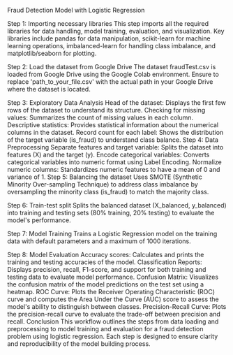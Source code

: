 Fraud Detection Model with Logistic Regression

Step 1: Importing necessary libraries This step imports all the required libraries for data handling, model training, evaluation, and visualization. Key libraries include pandas for data manipulation, scikit-learn for machine learning operations, imbalanced-learn for handling class imbalance, and matplotlib/seaborn for plotting.

Step 2: Load the dataset from Google Drive The dataset fraudTest.csv is loaded from Google Drive using the Google Colab environment. Ensure to replace 'path_to_your_file.csv' with the actual path in your Google Drive where the dataset is located.

Step 3: Exploratory Data Analysis Head of the dataset: Displays the first few rows of the dataset to understand its structure. Checking for missing values: Summarizes the count of missing values in each column. Descriptive statistics: Provides statistical information about the numerical columns in the dataset. Record count for each label: Shows the distribution of the target variable (is_fraud) to understand class balance. Step 4: Data Preprocessing Separate features and target variable: Splits the dataset into features (X) and the target (y). Encode categorical variables: Converts categorical variables into numeric format using Label Encoding. Normalize numeric columns: Standardizes numeric features to have a mean of 0 and variance of 1. Step 5: Balancing the dataset Uses SMOTE (Synthetic Minority Over-sampling Technique) to address class imbalance by oversampling the minority class (is_fraud) to match the majority class.

Step 6: Train-test split Splits the balanced dataset (X_balanced, y_balanced) into training and testing sets (80% training, 20% testing) to evaluate the model's performance.

Step 7: Model Training Trains a Logistic Regression model on the training data with default parameters and a maximum of 1000 iterations.

Step 8: Model Evaluation Accuracy scores: Calculates and prints the training and testing accuracies of the model. Classification Reports: Displays precision, recall, F1-score, and support for both training and testing data to evaluate model performance. Confusion Matrix: Visualizes the confusion matrix of the model predictions on the test set using a heatmap. ROC Curve: Plots the Receiver Operating Characteristic (ROC) curve and computes the Area Under the Curve (AUC) score to assess the model's ability to distinguish between classes. Precision-Recall Curve: Plots the precision-recall curve to evaluate the trade-off between precision and recall. Conclusion This workflow outlines the steps from data loading and preprocessing to model training and evaluation for a fraud detection problem using logistic regression. Each step is designed to ensure clarity and reproducibility of the model building process.


